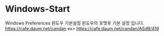 # Windows-Start
Windows Preferences 윈도우 기본설정
윈도우의 포멧후 기본 설정 입니다.
https://cafe.daum.net/candan
ex> https://cafe.daum.net/candan/ASdB/419
